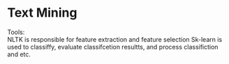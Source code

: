 # Text Mining

Tools: </br>
  NLTK is responsible for feature extraction and feature selection
  Sk-learn is used to classiffy, evaluate classifcetion resultts, and process classifiction and etc. </br>
  
  
 
